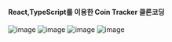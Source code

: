 <h4>React,TypeScript를 이용한 Coin Tracker 클론코딩</h4>

![image](https://user-images.githubusercontent.com/88266129/153627063-d1833077-cbc6-4fa6-8ccf-6020c08c7f66.png)
![image](https://user-images.githubusercontent.com/88266129/153627112-ae9db804-44eb-49e9-b550-daaa0e3a1c6d.png)
![image](https://user-images.githubusercontent.com/88266129/153627266-10e2c9f6-caae-4bc8-9510-25fc56f4e29a.png)
![image](https://user-images.githubusercontent.com/88266129/153627315-8b2cb51a-d0e9-48b2-8159-6007b8e9749d.png)
